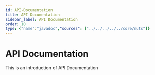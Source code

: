 ```yaml
---
id: API-Documentation
title: API Documentation
sidebar_label: API Documentation
order: 10
type: {"name":"javadoc","sources": ["../../../../../core/nuts"]}
---
```



# API Documentation
This is an introduction of API Documentation